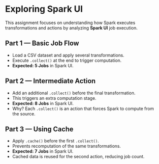 # Exploring Spark UI

This assignment focuses on understanding how Spark executes transformations and actions by analyzing **Spark UI** job execution.

## Part 1 — Basic Job Flow

- Load a CSV dataset and apply several transformations.
- Execute `.collect()` at the end to trigger computation.
- **Expected: 5 Jobs** in Spark UI.

## Part 2 — Intermediate Action

- Add an additional `.collect()` before the final transformation.
- This triggers an extra computation stage.
- **Expected: 8 Jobs** in Spark UI.
- Why? Each `.collect()` is an action that forces Spark to compute from the source.

## Part 3 — Using Cache

- Apply `.cache()` before the first `.collect()`.
- Prevents recomputation of the same transformations.
- **Expected: 7 Jobs** in Spark UI.
- Cached data is reused for the second action, reducing job count.
